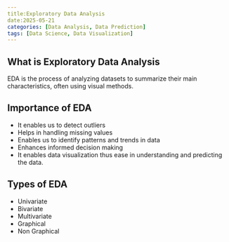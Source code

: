 ```yaml
---
title:Exploratory Data Analysis
date:2025-05-21
categories: [Data Analysis, Data Prediction]
tags: [Data Science, Data Visualization]
---
```


## What is Exploratory Data Analysis
EDA is the process of analyzing datasets to summarize their main characteristics, often using visual methods.

## Importance of EDA
- It enables us to detect outliers
- Helps in handling missing values
- Enables us to identify patterns and trends in data
- Enhances informed decision making
- It enables data visualization thus ease in understanding and predicting the data.

## Types of EDA
- Univariate
- Bivariate
- Multivariate
- Graphical
- Non Graphical

